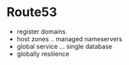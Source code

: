 # Route53
- register domains
- host zones .. managed nameservers
- global service ... single database
- globally resilience

